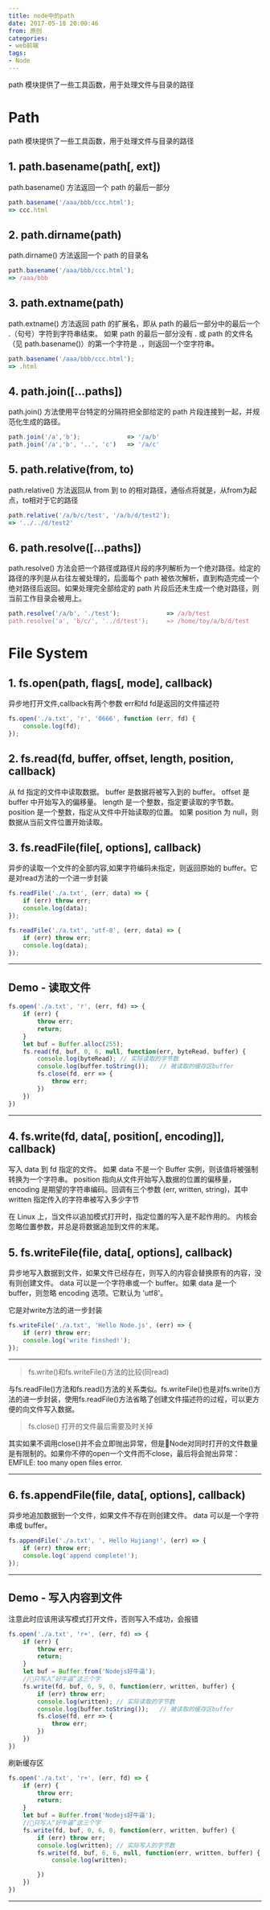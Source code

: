 ```yaml
---
title: node中的path
date: 2017-05-18 20:00:46
from: 原创
categories:
- web前端
tags:
- Node
---
```


path 模块提供了一些工具函数，用于处理文件与目录的路径
 <!-- more -->

# Path
path 模块提供了一些工具函数，用于处理文件与目录的路径
 <!-- more -->
## 1. path.basename(path[, ext])
path.basename() 方法返回一个 path 的最后一部分
```javascript
path.basename('/aaa/bbb/ccc.html');
=> ccc.html
```

## 2. path.dirname(path)
path.dirname() 方法返回一个 path 的目录名
```javascript
path.basename('/aaa/bbb/ccc.html');
=> /aaa/bbb
```

## 3. path.extname(path)
path.extname() 方法返回 path 的扩展名，即从 path 的最后一部分中的最后一个 .（句号）字符到字符串结束。 如果 path 的最后一部分没有 . 或 path 的文件名（见 path.basename()）的第一个字符是 .，则返回一个空字符串。
```javascript
path.basename('/aaa/bbb/ccc.html');
=> .html
```

## 4. path.join([...paths])
path.join() 方法使用平台特定的分隔符把全部给定的 path 片段连接到一起，并规范化生成的路径。
```javascript
path.join('/a','b');             => '/a/b'
path.join('/a','b', '..', 'c')   => '/a/c'
```

## 5. path.relative(from, to)
path.relative() 方法返回从 from 到 to 的相对路径，通俗点将就是，从from为起点，to相对于它的路径
```javascript
path.relative('/a/b/c/test', '/a/b/d/test2');
=> '../../d/test2'
```

## 6. path.resolve([...paths])
path.resolve() 方法会把一个路径或路径片段的序列解析为一个绝对路径。给定的路径的序列是从右往左被处理的，后面每个 path 被依次解析，直到构造完成一个绝对路径后返回。如果处理完全部给定的 path 片段后还未生成一个绝对路径，则当前工作目录会被用上。
```javascript
path.resolve('/a/b', './test');             => /a/b/test
path.resolve('a', 'b/c/', '../d/test');     => /home/toy/a/b/d/test
```

# File System

## 1. fs.open(path, flags[, mode], callback)
异步地打开文件,callback有两个参数 err和fd  fd是返回的文件描述符
```javascript
fs.open('./a.txt', 'r', '0666', function (err, fd) {
    console.log(fd);
});
```

## 2. fs.read(fd, buffer, offset, length, position, callback)
从 fd 指定的文件中读取数据。
buffer 是数据将被写入到的 buffer。
offset 是 buffer 中开始写入的偏移量。
length 是一个整数，指定要读取的字节数。
position 是一个整数，指定从文件中开始读取的位置。 如果 position 为 null，则数据从当前文件位置开始读取。

## 3. fs.readFile(file[, options], callback)
异步的读取一个文件的全部内容,如果字符编码未指定，则返回原始的 buffer。它是对read方法的一个进一步封装

```javascript
fs.readFile('./a.txt', (err, data) => {
    if (err) throw err;
    console.log(data);
});

fs.readFile('./a.txt', 'utf-8', (err, data) => {
    if (err) throw err;
    console.log(data);
});
```
---
## Demo - 读取文件
```javascript
fs.open('./a.txt', 'r', (err, fd) => {
    if (err) {
        throw err;
        return;
    }
    let buf = Buffer.alloc(255);
    fs.read(fd, buf, 0, 6, null, function(err, byteRead, buffer) {
        console.log(byteRead); // 实际读取的字节数
        console.log(buffer.toString());   // 被读取的缓存区buffer
        fs.close(fd, err => {
            throw err;
        })
    })
})
```
---

## 4. fs.write(fd, data[, position[, encoding]], callback)
写入 data 到 fd 指定的文件。 如果 data 不是一个 Buffer 实例，则该值将被强制转换为一个字符串。
position 指向从文件开始写入数据的位置的偏移量，encoding 是期望的字符串编码。回调有三个参数 (err, written, string)，其中 written 指定传入的字符串被写入多少字节

在 Linux 上，当文件以追加模式打开时，指定位置的写入是不起作用的。 内核会忽略位置参数，并总是将数据追加到文件的末尾。


## 5. fs.writeFile(file, data[, options], callback)
异步地写入数据到文件，如果文件已经存在，则写入的内容会替换原有的内容，没有则创建文件。 data 可以是一个字符串或一个 buffer。如果 data 是一个 buffer，则忽略 encoding 选项。它默认为 'utf8'。

它是对write方法的进一步封装
```javascript
fs.writeFile('./a.txt', 'Hello Node.js', (err) => {
    if (err) throw err;
    console.log('write finshed!');
});
```
---
> fs.write()和fs.writeFile()方法的比较(同read)

与fs.readFile()方法和fs.read()方法的关系类似。fs.writeFile()也是对fs.write()方法的进一步封装，使用fs.readFile()方法省略了创建文件描述符的过程，可以更方便的向文件写入数据。

> fs.close() 打开的文件最后需要及时关掉

其实如果不调用close()并不会立即抛出异常，但是Node对同时打开的文件数量是有限制的。如果你不停的open一个文件而不close，最后将会抛出异常：EMFILE: too many open files error.

---

## 6. fs.appendFile(file, data[, options], callback)
异步地追加数据到一个文件，如果文件不存在则创建文件。 data 可以是一个字符串或 buffer。
```javascript
fs.appendFile('./a.txt', ', Hello Hujiang!', (err) => {
    if (err) throw err;
    console.log('append complete!');
});
```

---
## Demo - 写入内容到文件
注意此时应该用读写模式打开文件，否则写入不成功，会报错
```javascript
fs.open('./a.txt', 'r+', (err, fd) => {
    if (err) {
        throw err;
        return;
    }
    let buf = Buffer.from('Nodejs好牛逼');
    //只写入“好牛逼”这三个字
    fs.write(fd, buf, 6, 9, 0, function(err, written, buffer) {
        if (err) throw err;
        console.log(written); // 实际读取的字节数
        console.log(buffer.toString());   // 被读取的缓存区buffer
        fs.close(fd, err => {
            throw err;
        })
    })
})
```

刷新缓存区
```javascript
fs.open('./a.txt', 'r+', (err, fd) => {
    if (err) {
        throw err;
        return;
    }
    let buf = Buffer.from('Nodejs好牛逼');
    //只写入“好牛逼”这三个字
    fs.write(fd, buf, 0, 6, 0, function(err, written, buffer) {
        if (err) throw err;
        console.log(written); // 实际写入的字节数
        fs.write(fd, buf, 6, 6, null, function(err, written, buffer) {
            console.log(written);

        })
    })
})
```
---
